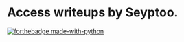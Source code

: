 # Access writeups by Seyptoo.

[![forthebadge made-with-python](https://image.noelshack.com/fichiers/2019/09/6/1551530466-capture-du-2019-03-02-13-40-56.png)](https://hackthebox.eu/)
